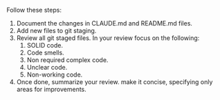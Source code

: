 Follow these steps:

1. Document the changes in CLAUDE.md and README.md files.
2. Add new files to git staging.
3. Review all git staged files. In your review focus on the following:
   1. SOLID code.
   2. Code smells.
   3. Non required complex code.
   4. Unclear code.
   5. Non-working code.
4. Once done, summarize your review. make it concise, specifying only areas for improvements.
